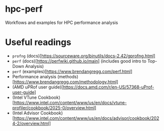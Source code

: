 # hpc-perf
Workflows and examples for HPC performance analysis

# Useful readings
- `profng` (docs)[https://sourceware.org/binutils/docs-2.42/gprofng.html]
- `perf` (docs)[https://perfwiki.github.io/main] (includes good intro to Top-Down Analysis)
- `perf` (examples)[https://www.brendangregg.com/perf.html]
- Performance analysis (methods)[https://www.brendangregg.com/methodology.html]
- (AMD uPRof user guide)[https://docs.amd.com/r/en-US/57368-uProf-user-guide]
- (Intel VTune Cookbook)[https://www.intel.com/content/www/us/en/docs/vtune-profiler/cookbook/2025-0/overview.html]
- (Intel Advisor Cookbook)[https://www.intel.com/content/www/us/en/docs/advisor/cookbook/2024-2/overview.html]
